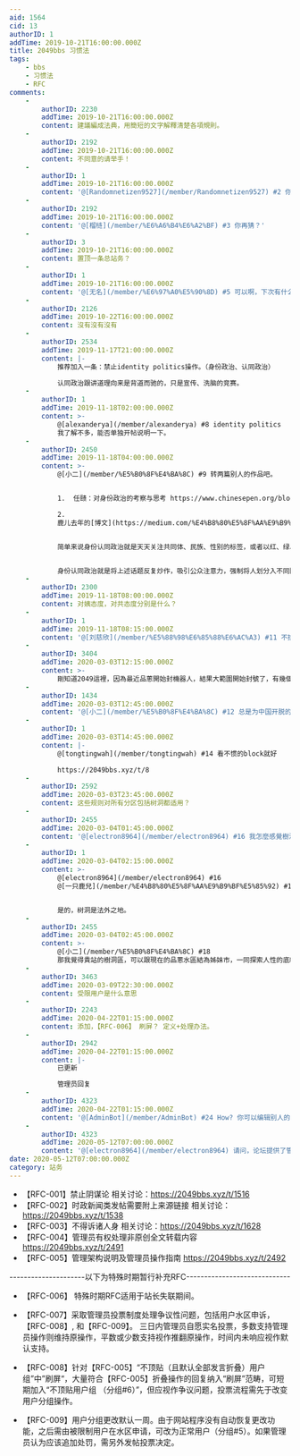 ```yaml
---
aid: 1564
cid: 13
authorID: 1
addTime: 2019-10-21T16:00:00.000Z
title: 2049bbs 习惯法
tags:
    - bbs
    - 习惯法
    - RFC
comments:
    -
        authorID: 2230
        addTime: 2019-10-21T16:00:00.000Z
        content: 建議編成法典，用簡短的文字解釋清楚各項規則。
    -
        authorID: 2192
        addTime: 2019-10-21T16:00:00.000Z
        content: 不同意的请举手！
    -
        authorID: 1
        addTime: 2019-10-21T16:00:00.000Z
        content: '@[Randomnetizen9527](/member/Randomnetizen9527) #2 你膜乎来的吗？'
    -
        authorID: 2192
        addTime: 2019-10-21T16:00:00.000Z
        content: '@[榴梿](/member/%E6%A6%B4%E6%A2%BF) #3 你再猜？'
    -
        authorID: 3
        addTime: 2019-10-21T16:00:00.000Z
        content: 置顶一条总站务？
    -
        authorID: 1
        addTime: 2019-10-21T16:00:00.000Z
        content: '@[无名](/member/%E6%97%A0%E5%90%8D) #5 可以啊，下次有什么要更新的时候，我一并操作好了。'
    -
        authorID: 2126
        addTime: 2019-10-22T16:00:00.000Z
        content: 沒有沒有沒有
    -
        authorID: 2534
        addTime: 2019-11-17T21:00:00.000Z
        content: |-
            推荐加入一条：禁止identity politics操作。（身份政治、认同政治）

            认同政治跟讲道理向来是背道而驰的，只是宣传、洗脑的竞赛。
    -
        authorID: 1
        addTime: 2019-11-18T02:00:00.000Z
        content: >-
            @[alexanderya](/member/alexanderya) #8 identity politics
            我了解不多，能否单独开帖说明一下。
    -
        authorID: 2450
        addTime: 2019-11-18T04:00:00.000Z
        content: >-
            @[小二](/member/%E5%B0%8F%E4%BA%8C) #9 转两篇别人的作品吧。


            1.  任赜：对身份政治的考察与思考 https://www.chinesepen.org/blog/archives/97260

            2. 
            鹿儿去年的[博文](https://medium.com/%E4%B8%80%E5%8F%AA%E9%B9%BF%E3%84%A6/beastars-%E8%BA%AB%E5%88%86%E8%AA%8D%E5%90%8C%E6%94%BF%E6%B2%BB%E7%9A%84%E5%8B%95%E7%89%A9%E5%AF%93%E8%A8%80-367612dd3409)也提到过身份认同政治。


            简单来说身份认同政治就是天天关注共同体、民族、性别的标签，或者以红、绿、蓝、左、右等等政治倾向标签为界，拉帮结派，相互攻击。比如涉及女权的议题，不去讨论具体的权利义务或具体问题，而是以个人观点划分阵营，然后扣帽子将对方污名化、妖魔化。


            身份认同政治就是将上述话题反复炒作，吸引公众注意力，强制将人划分入不同阵营，而非理性交流探讨具体问题。以香港为例，搞身份政治的特点就是“香港人vs支那人”、“地产商vs穷人”，而不是“自由民主vs独裁专政”这样的价值观争论。
    -
        authorID: 2300
        addTime: 2019-11-18T08:00:00.000Z
        content: 对姨态度，对共态度分别是什么？
    -
        authorID: 1
        addTime: 2019-11-18T08:15:00.000Z
        content: '@[刘慈欣](/member/%E5%88%98%E6%85%88%E6%AC%A3) #11 不排斥真诚交流的。'
    -
        authorID: 3404
        addTime: 2020-03-03T12:15:00.000Z
        content: >-
            剛知道2049這裡，因為最近品蔥開始封機器人，結果大範圍開始封號了，有幾個管理員還極度積極，在加上不滿管理規則，所以過來了。不過論壇有點冷清啊，來支持一下。
    -
        authorID: 1434
        addTime: 2020-03-03T12:45:00.000Z
        content: '@[小二](/member/%E5%B0%8F%E4%BA%8C) #12 总是为中国开脱的那种怎么处理，狡辩，诡辩的那种。'
    -
        authorID: 1
        addTime: 2020-03-03T14:45:00.000Z
        content: |-
            @[tongtingwah](/member/tongtingwah) #14 看不惯的block就好

            https://2049bbs.xyz/t/8
    -
        authorID: 2592
        addTime: 2020-03-03T23:45:00.000Z
        content: 这些规则对所有分区包括树洞都适用？
    -
        authorID: 2455
        addTime: 2020-03-04T01:45:00.000Z
        content: '@[electron8964](/member/electron8964) #16 我怎麼感覺樹洞是法外之地。'
    -
        authorID: 1
        addTime: 2020-03-04T02:15:00.000Z
        content: >-
            @[electron8964](/member/electron8964) #16
            @[一只鹿兒](/member/%E4%B8%80%E5%8F%AA%E9%B9%BF%E5%85%92) #17


            是的，树洞是法外之地。
    -
        authorID: 2455
        addTime: 2020-03-04T02:45:00.000Z
        content: >-
            @[小二](/member/%E5%B0%8F%E4%BA%8C) #18
            那我覺得貴站的樹洞區，可以跟現在的品蔥水區結為姊妹市，一同探索人性的底線。你說吼不吼阿。
    -
        authorID: 3463
        addTime: 2020-03-09T22:30:00.000Z
        content: 受限用户是什么意思
    -
        authorID: 2243
        addTime: 2020-04-22T01:15:00.000Z
        content: 添加，【RFC-006】 刷屏？ 定义+处理办法。
    -
        authorID: 2942
        addTime: 2020-04-22T01:15:00.000Z
        content: |-
            已更新

            管理员回复
    -
        authorID: 4323
        addTime: 2020-04-22T01:15:00.000Z
        content: '@[AdminBot](/member/AdminBot) #24 How? 你可以编辑别人的帖子？'
    -
        authorID: 4323
        addTime: 2020-05-12T07:00:00.000Z
        content: '@[electron8964](/member/electron8964) 请问，论坛提供了管理员编辑别人帖子的功能吗？'
date: 2020-05-12T07:00:00.000Z
category: 站务
---
```


*   【RFC-001】禁止阴谋论 相关讨论：https://2049bbs.xyz/t/1516
*   【RFC-002】时政新闻类发帖需要附上来源链接 相关讨论：https://2049bbs.xyz/t/1538
*   【RFC-003】不得诉诸人身 相关讨论：https://2049bbs.xyz/t/1628
*   【RFC-004】管理员有权处理非原创全文转载内容 https://2049bbs.xyz/t/2491
*   【RFC-005】管理架构说明及管理员操作指南 https://2049bbs.xyz/t/2492

\---------------------以下为特殊时期暂行补充RFC-----------------------------

*   【RFC-006】 特殊时期RFC适用于站长失联期间。
    
*   【RFC-007】采取管理员投票制度处理争议性问题，包括用户水区申诉，【RFC-008】, 和【RFC-009】。 三日内管理员自愿实名投票，多数支持管理员操作则维持原操作，平数或少数支持视作推翻原操作，时间内未响应视作默认支持。
    
*   【RFC-008】针对【RFC-005】“不顶贴（且默认全部发言折叠）用户组”中”刷屏“，大量符合【RFC-005】折叠操作的回复纳入“刷屏”范畴，可短期加入“不顶贴用户组 （分组#6）”，但应视作争议问题，投票流程需先于改变用户分组操作。
    
*   【RFC-009】用户分组更改默认一周。由于网站程序没有自动恢复更改功能，之后需由被限制用户在水区申请，可改为正常用户（分组#5）。如果管理员认为应该追加处罚，需另外发帖投票决定。
